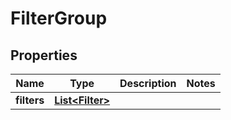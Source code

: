 

# FilterGroup


## Properties

| Name | Type | Description | Notes |
|------------ | ------------- | ------------- | -------------|
|**filters** | [**List&lt;Filter&gt;**](Filter.md) |  |  |



